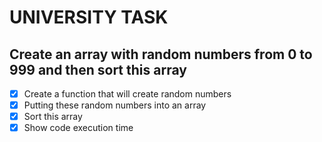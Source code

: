 #                                UNIVERSITY TASK

## Create an array with random numbers from 0 to 999 and then sort this array

- [x] Create a function that will create random numbers
-[x] Putting these random numbers into an array
-[x] Sort this array 
-[x] Show code execution time
